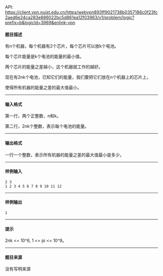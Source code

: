 API: https://client.vpn.nuist.edu.cn/https/webvpn893ff9021738b0357186c0f23fc2aed6e24ca283e886022bc5d861ea12f03963/v1/problem/logic?prefix=b&logicId=3969&enlink-vpn

#### 题目描述

有n个机器，每个机器有2个芯片，每个芯片可以放k个电池。

每个芯片能量是k个电池的能量的最小值。

两个芯片的能量之差越小，这个机器就工作的越好。

现在有2nk个电池，已知它们的能量，我们要把它们放在n个机器上的芯片上，

使得所有机器的能量之差的最大值最小。

---

#### 输入格式

第一行，两个正整数，n和k。

第二行，2nk个整数，表示每个电池的能量。

---

#### 输出格式

一行一个整数，表示所有机器的能量之差的最大值最小是多少。

---

#### 样例输入
```
2 3
1 2 3 4 5 6 7 8 9 10 11 12
```

---

#### 样例输出
```
1
```

---

#### 提示

2nk <= 10^6, 1 <= pi <= 10^9。

---

#### 题目来源

没有写明来源
